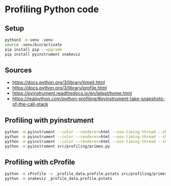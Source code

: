 # Profiling Python code

## Setup

```bash
python3 -m venv .venv
source .venv/bin/activate
pip install pip --upgrade
pip install pyinstrument snakeviz
```

## Sources

- https://docs.python.org/3/library/timeit.html
- https://docs.python.org/3/library/profile.html
- https://pyinstrument.readthedocs.io/en/latest/home.html
- https://realpython.com/python-profiling/#pyinstrument-take-snapshots-of-the-call-stack

## Profiling with pyinstrument

```bash
python -m pyinstrument --color --renderer=html --use-timing-thread --show-all --timeline --outfile _pyinstrument.profile.html src/profiling/primes.py
python -m pyinstrument --color --renderer=html --use-timing-thread --show-all --outfile _pyinstrument.profile.html src/profiling/primes.py
python -m pyinstrument --color --renderer=html --use-timing-thread --show-all --timeline src/profiling/primes.py
python -m pyinstrument src/profiling/primes.py
```

## Profiling with cProfile

```bash
python -m cProfile -o _profile_data.profile.pstats src/profiling/primes.py
python -m snakeviz _profile_data.profile.pstats
```
